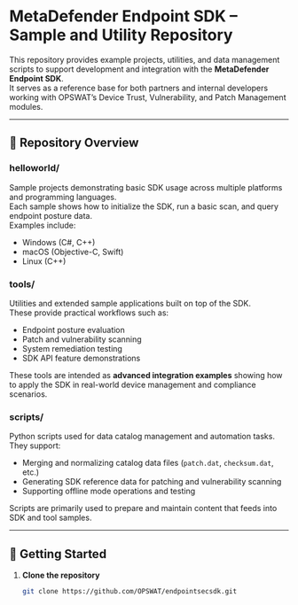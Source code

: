 # MetaDefender Endpoint SDK – Sample and Utility Repository

This repository provides example projects, utilities, and data management scripts to support development and integration with the **MetaDefender Endpoint SDK**.  
It serves as a reference base for both partners and internal developers working with OPSWAT’s Device Trust, Vulnerability, and Patch Management modules.

---

## 📁 Repository Overview

### **helloworld/**
Sample projects demonstrating basic SDK usage across multiple platforms and programming languages.  
Each sample shows how to initialize the SDK, run a basic scan, and query endpoint posture data.  
Examples include:
- Windows (C#, C++)
- macOS (Objective-C, Swift)
- Linux (C++)

### **tools/**
Utilities and extended sample applications built on top of the SDK.  
These provide practical workflows such as:
- Endpoint posture evaluation  
- Patch and vulnerability scanning  
- System remediation testing  
- SDK API feature demonstrations  

These tools are intended as **advanced integration examples** showing how to apply the SDK in real-world device management and compliance scenarios.

### **scripts/**
Python scripts used for data catalog management and automation tasks.  
They support:
- Merging and normalizing catalog data files (`patch.dat`, `checksum.dat`, etc.)  
- Generating SDK reference data for patching and vulnerability scanning  
- Supporting offline mode operations and testing  

Scripts are primarily used to prepare and maintain content that feeds into SDK and tool samples.

---

## 🧩 Getting Started

1. **Clone the repository**
   ```bash
   git clone https://github.com/OPSWAT/endpointsecsdk.git
